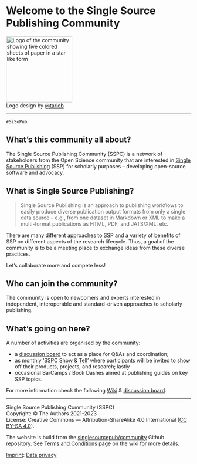 # Welcome to the Single Source Publishing Community

<figure style="margin: 0">
<img src="https://raw.githubusercontent.com/singlesourcepub/community/main/ssp-community-logo.png" alt="Logo of the community showing five colored sheets of paper in a star-like form" style="width: 180px">
<figcaption>
Logo design by <a href="https://github.com/tarleb/">@tarleb</a>
</figcaption>
</figure>

------------------------------------------------------------------------

`#SiSoPub`

## What’s this community all about?

The Single Source Publishing Community (SSPC) is a network of
stakeholders from the Open Science community that are interested in
[Single Source Publishing][] (SSP) for scholarly purposes – developing
open-source software and advocacy.

## What is Single Source Publishing?

> Single Source Publishing is an approach to publishing workflows to
> easily produce diverse publication output formats from only a single
> data source – e.g., from one dataset in Markdown or XML to make a
> multi-format publications as HTML, PDF, and JATS/XML, etc.

There are many different approaches to SSP and a variety of benefits of
SSP on different aspects of the research lifecycle. Thus, a goal of the
community is to be a meeting place to exchange ideas from these diverse
practices.

Let’s collaborate more and compete less!

## Who can join the community?

The community is open to newcomers and experts interested in
independent, interoperable and standard-driven approaches to scholarly
publishing.

## What’s going on here?

A number of activities are organised by the community:

- a [discussion board][] to act as a place for Q&As and coordination;
- as monthly ‘[SSPC Show & Tell][]’ where participants will be invited
  to show off their products, projects, and research; lastly
- occasional BarCamps / Book Dashes aimed at publishing guides on key
  SSP topics.

For more information check the following [Wiki][] & [discussion
board][].

------------------------------------------------------------------------

Single Source Publishing Community (SSPC)\
Copyright: © The Authors 2021-2023\
License: Creative Commons — Attribution-ShareAlike 4.0 International
([CC BY-SA 4.0][]).

The website is build from the [singlesourcepub/community][] Github
repository. See [Terms and Conditions][] page on the wiki for more
details.

[Imprint][]: [Data privacy][]

  [singlesourcepub/community]: https://github.com/singlesourcepub/community
  [Single Source Publishing]: https://en.wikipedia.org/wiki/Single-source_publishing
  [discussion board]: https://github.com/singlesourcepub/community/discussions
  [SSPC Show & Tell]: https://github.com/singlesourcepub/community/wiki/SSPC-Show-&-Tell
  [Wiki]: https://github.com/singlesourcepub/community/wiki
  [CC BY-SA 4.0]: https://creativecommons.org/licenses/by-sa/4.0/deed.ast
  [GitHub repository]: https://github.com/singlesourcepub/community
  [Terms and Conditions]: https://github.com/singlesourcepub/community/wiki/Terms-and-Conditions
  [Imprint]: imprint.html
  [Data privacy]: https://docs.github.com/en/github/site-policy/github-privacy-statement
